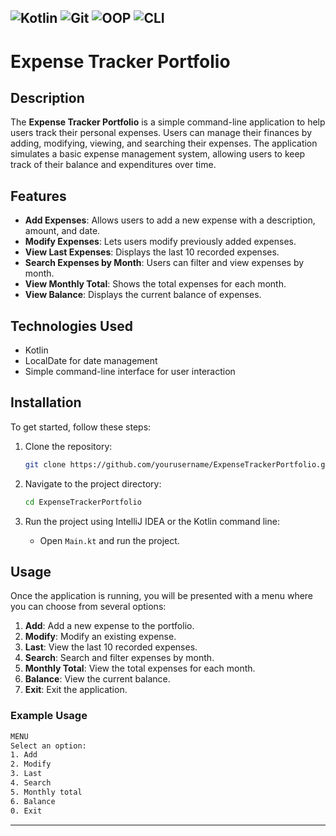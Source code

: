 ![Kotlin](https://img.shields.io/badge/Kotlin-7F52FF?style=for-the-badge&logo=kotlin&logoColor=white)
![Git](https://img.shields.io/badge/Git-F05032?style=for-the-badge&logo=git&logoColor=white)
![OOP](https://img.shields.io/badge/OOP-Object_Oriented_Programming-FF6F00?style=for-the-badge&logo=java&logoColor=white)
![CLI](https://img.shields.io/badge/CLI-Console_Application-4EAA25?style=for-the-badge&logo=gnu-bash&logoColor=white)
---

# Expense Tracker Portfolio

## Description
The **Expense Tracker Portfolio** is a simple command-line application to help users track their personal expenses. Users can manage their finances by adding, modifying, viewing, and searching their expenses. The application simulates a basic expense management system, allowing users to keep track of their balance and expenditures over time.

## Features
- **Add Expenses**: Allows users to add a new expense with a description, amount, and date.
- **Modify Expenses**: Lets users modify previously added expenses.
- **View Last Expenses**: Displays the last 10 recorded expenses.
- **Search Expenses by Month**: Users can filter and view expenses by month.
- **View Monthly Total**: Shows the total expenses for each month.
- **View Balance**: Displays the current balance of expenses.

## Technologies Used
- Kotlin
- LocalDate for date management
- Simple command-line interface for user interaction

## Installation

To get started, follow these steps:

1. Clone the repository:
   ```bash
   git clone https://github.com/yourusername/ExpenseTrackerPortfolio.git
   ```

2. Navigate to the project directory:
   ```bash
   cd ExpenseTrackerPortfolio
   ```

3. Run the project using IntelliJ IDEA or the Kotlin command line:
   - Open `Main.kt` and run the project.

## Usage

Once the application is running, you will be presented with a menu where you can choose from several options:

1. **Add**: Add a new expense to the portfolio.
2. **Modify**: Modify an existing expense.
3. **Last**: View the last 10 recorded expenses.
4. **Search**: Search and filter expenses by month.
5. **Monthly Total**: View the total expenses for each month.
6. **Balance**: View the current balance.
0. **Exit**: Exit the application.

### Example Usage

```bash
MENU
Select an option:
1. Add
2. Modify
3. Last 
4. Search
5. Monthly total
6. Balance
0. Exit
```
---


